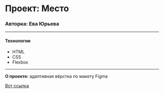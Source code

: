 # Проект: Место

### Авторка: Ева Юрьева

------

#### Технологии

* HTML
* CSS
* Flexbox


------

**О проекте:** адаптивная вёрстка по макету Figma

[Вот ссылка](https://forlupa.github.io/mesto-project/)
